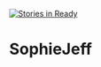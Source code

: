 [![Stories in Ready](https://badge.waffle.io/ratscrew/SophieJeff.png?label=ready&title=Ready)](https://waffle.io/ratscrew/SophieJeff)
# SophieJeff
